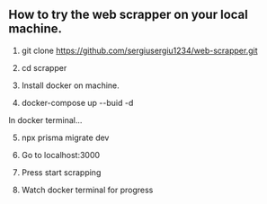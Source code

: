 ## How to try the web scrapper on your local machine.

1. git clone https://github.com/sergiusergiu1234/web-scrapper.git

2. cd scrapper

3. Install docker on machine.

4. docker-compose up --buid -d

In docker terminal...

5. npx prisma migrate dev

6. Go to localhost:3000

7. Press start scrapping

8. Watch docker terminal for progress